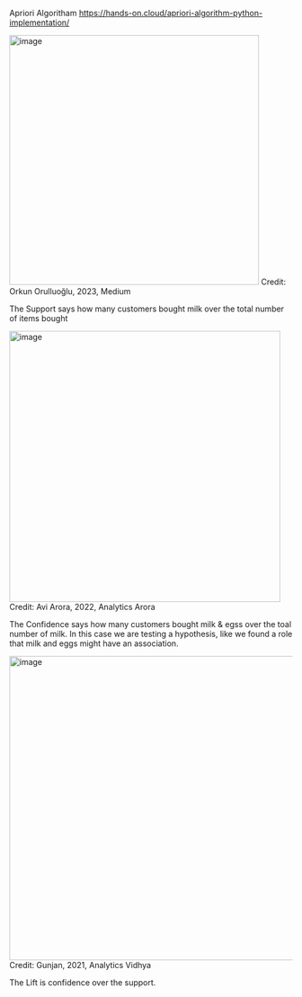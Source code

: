 Apriori Algoritham 
https://hands-on.cloud/apriori-algorithm-python-implementation/

<img width="444" alt="image" src="https://github.com/user-attachments/assets/ef45461c-19c0-4c64-8295-738308375a3f" />
Credit: Orkun Orulluoğlu, 2023, Medium

The Support says how many customers bought milk over the total number of items bought

<img width="482" alt="image" src="https://github.com/user-attachments/assets/1e5cb524-12a3-4bba-b0ac-2b83ce41ead5" />
Credit: Avi Arora, 2022, Analytics Arora

The Confidence says how many customers bought milk & egss over the toal number of milk. In this case we are testing a hypothesis, like we found a role that milk and eggs might have an association. 

<img width="541" alt="image" src="https://github.com/user-attachments/assets/a337cfa1-0c02-4286-9f2d-d26709f30339" />
Credit: Gunjan, 2021, Analytics Vidhya

The Lift is confidence over the support. 

